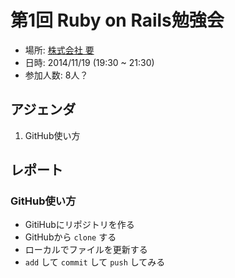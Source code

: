 # 第1回 Ruby on Rails勉強会
- 場所: [株式会社 要](http://kanamekey.com/)
- 日時: 2014/11/19 (19:30 ~ 21:30)
- 参加人数: 8人？

## アジェンダ
1. GitHub使い方  

## レポート
### GitHub使い方
- GitiHubにリポジトリを作る
- GitHubから `clone` する
- ローカルでファイルを更新する
- `add` して `commit` して `push` してみる





